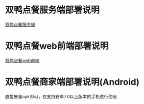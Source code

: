 # 双鸭点餐服务端部署说明

[双鸭点餐服务端](https://github.com/gogogoSYSU/DoubleDuck_server/blob/master/README.md)

# 双鸭点餐web前端部署说明

[双鸭点餐web前端](https://github.com/gogogoSYSU/DoubleDuck_UI/blob/master/README.md)

# 双鸭点餐商家端部署说明(Android)

直接安装apk即可，仅支持安卓7.0以上版本的手机进行使用
